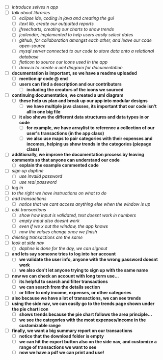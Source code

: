 - [ ] *introduce selves n app*
- [ ] *talk about libraries*
	- [ ] *eclipse ide, coding in java and creating the gui*
	- [ ] *itext lib, create our outputted reports*
	- [ ] *jfreecharts, creating our charts to show trends*
	- [ ] *jcalendar, implemented to help users easily select dates*
	- [ ] *github, for collaboration amongst each other, and leave our code open-source*
	- [ ] *mysql server connected to our code to store data onto a relational database*
	- [ ] *flaticon to source our icons used in the app*
	- [ ] *draw.io to create a uml diagram for documentation*
- [ ] **documentation is important, so we have a readme uploaded**
	- [ ] **mention qr code @ end**
	- [ ] **users can find a description and our contributors**
		- [ ] **including the creators of the icons we sourced**
- [ ] **continuing documentation, we created a uml diagram**
	- [ ] **these help us plan and break up our app into modular designs**
		- [ ] **we have multiple java classes, its important that our code isn't all in one big file**
	- [ ] **it also shows the different data structures and data types in or code**
		- [ ] **for example, we have arraylist to reference a collection of our user's transactions (in the app class)**
		- [ ] **we also use maps to pair categories with their expenses and incomes, helping us show trends in the categories (piepage class)**
- [ ] **additionally, we improve the documentation process by leaving comments so that anyone can understand our code**
	- [ ] **explain the example commented code**
- [ ] *sign up daphne*
	- [ ] *use invalid password*
	- [ ] *use real password*
- [ ] *log in*
- [ ] *to the right we have instructions on what to do*
- [ ] *add transactions*
	- [ ] *notice that we cant access anything else when the window is up*
- [ ] *edit transactions*
	- [ ] *show how input is validated, text doesnt work in numbers*
	- [ ] *empty input also doesnt work*
	- [ ] *even if we x out the window, the app knows*
	- [ ] *now the values change once we finish*
- [ ] *deleting transactions are the same*
- [ ] *look at side nav*
	- [ ] *daphne is done for the day, we can signout*
- [ ] **and lets say someone tries to log into her account**
	- [ ] **we validate the user info, anyone with the wrong password doesnt work**
	- [ ] **we also don't let anyone trying to sign up with the same name**
- [ ] **now we can check an account with long term use...**
	- [ ] **its helpful to search and filter transactions**
	- [ ] **we can search from the details section**
	- [ ] **or filter to only income, expenses, or other categories**
- [ ] **also because we have a lot of transactions, we can see trends**
- [ ] **using the side nav, we can easily go to the trends page shown under the pie chart icon**
	- [ ] **shows trends because the pie chart follows the area principle...**
	- [ ] **we see the categories with the most expenses/income in the customizable range**
- [ ] **finally, we want a big summary report on our transactions**
	- [ ] **notice that the download folder is empty**
	- [ ] **we can hit the export button also on the side nav, and customize a range of transactions we want to see**
	- [ ] **now we have a pdf we can print and use!**
